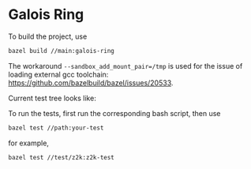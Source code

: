 # Galois Ring

To build the project, use
```bash
bazel build //main:galois-ring 
```
 The workaround `--sandbox_add_mount_pair=/tmp` is used for the issue of loading external gcc toolchain: https://github.com/bazelbuild/bazel/issues/20533. 

Current test tree looks like:

To run the tests, first run the corresponding bash script,
then use 
```bash
bazel test //path:your-test 
```
for example,
```bash
bazel test //test/z2k:z2k-test 
```
